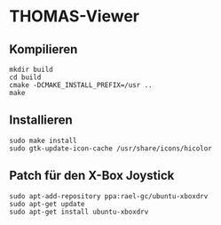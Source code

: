 # THOMAS-Viewer
## Kompilieren
```
mkdir build
cd build
cmake -DCMAKE_INSTALL_PREFIX=/usr ..
make
```

## Installieren
```
sudo make install
sudo gtk-update-icon-cache /usr/share/icons/hicolor
```

## Patch für den X-Box Joystick
```
sudo apt-add-repository ppa:rael-gc/ubuntu-xboxdrv
sudo apt-get update
sudo apt-get install ubuntu-xboxdrv
```